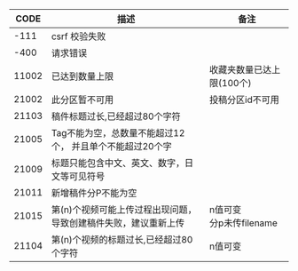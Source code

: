 |   CODE    |   描述  |   备注  |
|   ----    |   ----    |   ----    |
|   -111    |   csrf 校验失败   |       |
|   -400    |   请求错误   |       |
|   11002   |   已达到数量上限    |   收藏夹数量已达上限(100个)    |
|   21002   |   此分区暂不可用    |    投稿分区id不可用   |
|   21103   |   稿件标题过长,已经超过80个字符    |       |
|   21005   |   Tag不能为空，总数量不能超过12个， 并且单个不能超过20个字    |       |
|   21009   |   标题只能包含中文、英文、数字，日文等可见符号  |       |
|   21011   |   新增稿件分P不能为空  |       |
|   21015   |   第(n)个视频可能上传过程出现问题，导致创建稿件失败，建议重新上传  |   n值可变<br />分p未传filename    |
|   21104   |   第(n)个视频的标题过长,已经超过80个字符  |   n值可变    |

